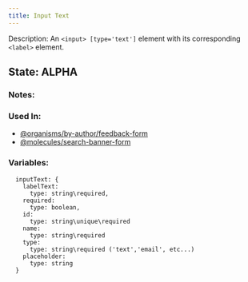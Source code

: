 ```yaml
---
title: Input Text
---
```

Description: An `<input> [type='text']`  element with its corresponding `<label>` element.

## State: ALPHA

### Notes:

### Used In:
- [@organisms/by-author/feedback-form](/?p=organisms-feedback-form)
- [@molecules/search-banner-form](/?p=molecules-search-banner-form)

### Variables:
~~~
  inputText: {
    labelText:
      type: string\required,
    required: 
      type: boolean,
    id: 
      type: string\unique\required
    name: 
      type: string\required
    type:
      type: string\required ('text','email', etc...)
    placeholder:
      type: string
  }
~~~
